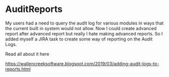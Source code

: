 # AuditReports

My users had a need to query the audit log for various modules in ways that the current built in system would not allow.  Now I could create advanced report after advanced report but really I hate making advanced reports. So I added myself a JIRA task to create some way of reporting on the Audit Logs.

Read all about it here

https://wallencreeksoftware.blogspot.com/2019/03/adding-audit-logs-to-reports.html
